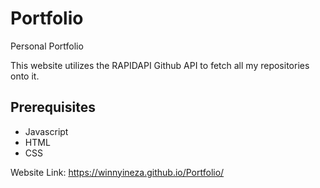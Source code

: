 # Portfolio 

Personal Portfolio

This website utilizes the RAPIDAPI Github API to fetch all my repositories onto it.
## Prerequisites
- Javascript
- HTML
- CSS

Website Link: https://winnyineza.github.io/Portfolio/
